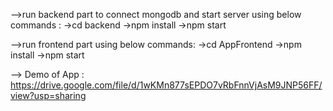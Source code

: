 -->run backend part to connect mongodb and start server using below commands :
->cd backend
->npm install
->npm start

-->run frontend part using below commands:
 ->cd AppFrontend
 ->npm install
 ->npm start

 --> Demo of App :
 https://drive.google.com/file/d/1wKMn877sEPDO7vRbFnnVjAsM9JNP56FF/view?usp=sharing
